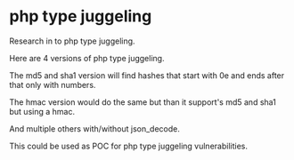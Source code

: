 # php type juggeling
Research in to php type juggeling.

Here are 4 versions of php type juggeling.

The md5 and sha1 version will find hashes that start with 0e and ends after that only with numbers.

The hmac version would do the same but than it support's md5 and sha1 but using a hmac.

And multiple others with/without json_decode.

This could be used as POC for php type juggeling vulnerabilities.
